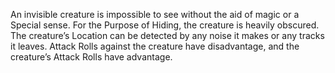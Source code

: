 An invisible creature is impossible to see without the aid of magic or a Special sense. For the Purpose of Hiding, the creature is heavily obscured. The creature’s Location can be detected by any noise it makes or any tracks it leaves.
Attack Rolls against the creature have disadvantage, and the creature’s Attack Rolls have advantage.